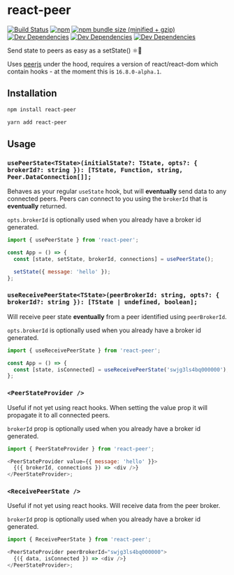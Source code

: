 # react-peer

[![Build Status](https://travis-ci.org/madou/react-peer.svg?branch=master)](https://travis-ci.org/madou/react-peer)
[![npm](https://img.shields.io/npm/v/react-peer.svg)](https://www.npmjs.com/package/react-peer)
[![npm bundle size (minified + gzip)](https://img.shields.io/bundlephobia/minzip/react-peer.svg)](https://bundlephobia.com/result?p=react-peer)
[![Dev Dependencies](https://david-dm.org/madou/react-peer/status.svg)](https://david-dm.org/madou/react-peer)
[![Dev Dependencies](https://david-dm.org/madou/react-peer/peer-status.svg)](https://david-dm.org/madou/react-peer?type=peer)
[![Dev Dependencies](https://david-dm.org/madou/react-peer/dev-status.svg)](https://david-dm.org/madou/react-peer?type=dev)

Send state to peers as easy as a setState() ⚛🍐

Uses [peerjs](https://peerjs.com/) under the hood,
requires a version of react/react-dom which contain hooks - at the moment this is `16.8.0-alpha.1`.

## Installation

```bash
npm install react-peer
```

```bash
yarn add react-peer
```

## Usage

### `usePeerState<TState>(initialState?: TState, opts?: { brokerId?: string }): [TState, Function, string, Peer.DataConnection[]];`

Behaves as your regular `useState` hook,
but will **eventually** send data to any connected peers.
Peers can connect to you using the `brokerId` that is **eventually** returned.

`opts.brokerId` is optionally used when you already have a broker id generated.

```js
import { usePeerState } from 'react-peer';

const App = () => {
  const [state, setState, brokerId, connections] = usePeerState();

  setState({ message: 'hello' });
};
```

### `useReceivePeerState<TState>(peerBrokerId: string, opts?: { brokerId?: string }): [TState | undefined, boolean];`

Will receive peer state **eventually** from a peer identified using `peerBrokerId`.

`opts.brokerId` is optionally used when you already have a broker id generated.

```js
import { useReceivePeerState } from 'react-peer';

const App = () => {
  const [state, isConnected] = useReceivePeerState('swjg3ls4bq000000');
};
```

### `<PeerStateProvider />`

Useful if not yet using react hooks.
When setting the value prop it will propagate it to all connected peers.

`brokerId` prop is optionally used when you already have a broker id generated.

```js
import { PeerStateProvider } from 'react-peer';

<PeerStateProvider value={{ message: 'hello' }}>
  {({ brokerId, connections }) => <div />}
</PeerStateProvider>;
```

### `<ReceivePeerState />`

Useful if not yet using react hooks.
Will receive data from the peer broker.

`brokerId` prop is optionally used when you already have a broker id generated.

```js
import { ReceivePeerState } from 'react-peer';

<PeerStateProvider peerBrokerId="swjg3ls4bq000000">
  {({ data, isConnected }) => <div />}
</PeerStateProvider>;
```
